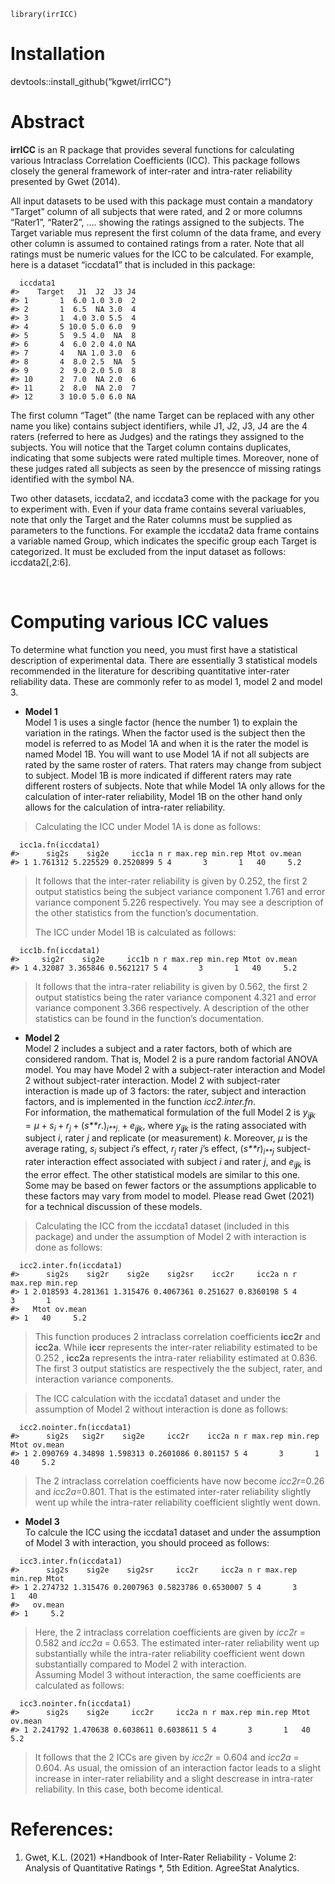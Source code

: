     library(irrICC)

# Installation

devtools::install\_github(“kgwet/irrICC”)

# Abstract

**irrICC** is an R package that provides several functions for
calculating various Intraclass Correlation Coefficients (ICC). This
package follows closely the general framework of inter-rater and
intra-rater reliability presented by Gwet (2014).

All input datasets to be used with this package must contain a mandatory
“Target” column of all subjects that were rated, and 2 or more columns
“Rater1”, “Rater2”, …. showing the ratings assigned to the subjects. The
Target variable mus represent the first column of the data frame, and
every other column is assumed to contained ratings from a rater. Note
that all ratings must be numeric values for the ICC to be calculated.
For example, here is a dataset “iccdata1” that is included in this
package:

      iccdata1
    #>    Target   J1  J2  J3 J4
    #> 1       1  6.0 1.0 3.0  2
    #> 2       1  6.5  NA 3.0  4
    #> 3       1  4.0 3.0 5.5  4
    #> 4       5 10.0 5.0 6.0  9
    #> 5       5  9.5 4.0  NA  8
    #> 6       4  6.0 2.0 4.0 NA
    #> 7       4   NA 1.0 3.0  6
    #> 8       4  8.0 2.5  NA  5
    #> 9       2  9.0 2.0 5.0  8
    #> 10      2  7.0  NA 2.0  6
    #> 11      2  8.0  NA 2.0  7
    #> 12      3 10.0 5.0 6.0 NA

The first column “Taget” (the name Target can be replaced with any other
name you like) contains subject identifiers, while J1, J2, J3, J4 are
the 4 raters (referred to here as Judges) and the ratings they assigned
to the subjects. You will notice that the Target column contains
duplicates, indicating that some subjects were rated multiple times.
Moreover, none of these judges rated all subjects as seen by the
presencce of missing ratings identified with the symbol NA.

Two other datasets, iccdata2, and iccdata3 come with the package for you
to experiment with. Even if your data frame contains several variuables,
note that only the Target and the Rater columns must be supplied as
parameters to the functions. For example the iccdata2 data frame
contains a variable named Group, which indicates the specific group each
Target is categorized. It must be excluded from the input dataset as
follows: iccdata2\[,2:6\].

 

# Computing various ICC values

To determine what function you need, you must first have a statistical
description of experimental data. There are essentially 3 statistical
models recommended in the literature for describing quantitative
inter-rater reliability data. These are commonly refer to as model 1,
model 2 and model 3.

-   **Model 1**  
    Model 1 is uses a single factor (hence the number 1) to explain the
    variation in the ratings. When the factor used is the subject then
    the model is referred to as Model 1A and when it is the rater the
    model is named Model 1B. You will want to use Model 1A if not all
    subjects are rated by the same roster of raters. That raters may
    change from subject to subject. Model 1B is more indicated if
    different raters may rate different rosters of subjects. Note that
    while Model 1A only allows for the calculation of inter-rater
    reliability, Model 1B on the other hand only allows for the
    calculation of intra-rater reliability.

> Calculating the ICC under Model 1A is done as follows:

      icc1a.fn(iccdata1)
    #>      sig2s    sig2e     icc1a n r max.rep min.rep Mtot ov.mean
    #> 1 1.761312 5.225529 0.2520899 5 4       3       1   40     5.2

> It follows that the inter-rater reliability is given by 0.252, the
> first 2 output statistics being the subject variance component 1.761
> and error variance component 5.226 respectively. You may see a
> description of the other statistics from the function’s documentation.
>
> The ICC under Model 1B is calculated as follows:

      icc1b.fn(iccdata1)
    #>     sig2r    sig2e     icc1b n r max.rep min.rep Mtot ov.mean
    #> 1 4.32087 3.365846 0.5621217 5 4       3       1   40     5.2

> It follows that the intra-rater reliability is given by 0.562, the
> first 2 output statistics being the rater variance component 4.321 and
> error variance component 3.366 respectively. A description of the
> other statistics can be found in the function’s documentation.

-   **Model 2**  
    Model 2 includes a subject and a rater factors, both of which are
    considered random. That is, Model 2 is a pure random factorial ANOVA
    model. You may have Model 2 with a subject-rater interaction and
    Model 2 without subject-rater interaction. Model 2 with
    subject-rater interaction is made up of 3 factors: the rater,
    subject and interaction factors, and is implemented in the function
    *icc2.inter.fn*.  
    For information, the mathematical formulation of the full Model 2 is
    *y*<sub>*i**j**k*</sub> = *μ* + *s*<sub>*i*</sub> + *r*<sub>*j*</sub> + (*s**r*.)<sub>*i**j*.</sub> + *e*<sub>*i**j**k*</sub>,
    where *y*<sub>*i**j**k*</sub> is the rating associated with subject
    *i*, rater *j* and replicate (or measurement) *k*. Moreover, *μ* is
    the average rating, *s*<sub>*i*</sub> subject *i*’s effect,
    *r*<sub>*j*</sub> rater *j*’s effect, (*s**r*)<sub>*i**j*</sub>
    subject-rater interaction effect associated with subject *i* and
    rater *j*, and *e*<sub>*i**j**k*</sub> is the error effect. The
    other statistical models are similar to this one. Some may be based
    on fewer factors or the assumptions applicable to these factors may
    vary from model to model. Please read Gwet (2021) for a technical
    discussion of these models.

> Calculating the ICC from the iccdata1 dataset (included in this
> package) and under the assumption of Model 2 with interaction is done
> as follows:

      icc2.inter.fn(iccdata1)
    #>      sig2s    sig2r    sig2e    sig2sr    icc2r     icc2a n r max.rep min.rep
    #> 1 2.018593 4.281361 1.315476 0.4067361 0.251627 0.8360198 5 4       3       1
    #>   Mtot ov.mean
    #> 1   40     5.2

> This function produces 2 intraclass correlation coefficients **icc2r**
> and **icc2a**. While **iccr** represents the inter-rater reliability
> estimated to be 0.252 , **icc2a** represents the intra-rater
> reliability estimated at 0.836. The first 3 output statistics are
> respectively the the subject, rater, and interaction variance
> components.

> The ICC calculation with the iccdata1 dataset and under the assumption
> of Model 2 without interaction is done as follows:

      icc2.nointer.fn(iccdata1)
    #>      sig2s   sig2r    sig2e     icc2r    icc2a n r max.rep min.rep Mtot ov.mean
    #> 1 2.090769 4.34898 1.598313 0.2601086 0.801157 5 4       3       1   40     5.2

> The 2 intraclass correlation coefficients have now become *icc2r*=0.26
> and *icc2a*=0.801. That is the estimated inter-rater reliability
> slightly went up while the intra-rater reliability coefficient
> slightly went down.

-   **Model 3**  
    To calcule the ICC using the iccdata1 dataset and under the
    assumption of Model 3 with interaction, you should proceed as
    follows:

<!-- -->

      icc3.inter.fn(iccdata1)
    #>      sig2s    sig2e    sig2sr     icc2r     icc2a n r max.rep min.rep Mtot
    #> 1 2.274732 1.315476 0.2007963 0.5823786 0.6530007 5 4       3       1   40
    #>   ov.mean
    #> 1     5.2

> Here, the 2 intraclass correlation coefficients are given by *icc2r* =
> 0.582 and *icc2a* = 0.653. The estimated inter-rater reliability went
> up substantially while the intra-rater reliability coefficient went
> down substantially compared to Model 2 with interaction.  
> Assuming Model 3 without interaction, the same coefficients are
> calculated as follows:

      icc3.nointer.fn(iccdata1)
    #>      sig2s    sig2e     icc2r     icc2a n r max.rep min.rep Mtot ov.mean
    #> 1 2.241792 1.470638 0.6038611 0.6038611 5 4       3       1   40     5.2

> It follows that the 2 ICCs are given by *icc2r* = 0.604 and *icc2a* =
> 0.604. As usual, the omission of an interaction factor leads to a
> slight increase in inter-rater reliability and a slight descrease in
> intra-rater reliability. In this case, both become identical.

# References:

1.  Gwet, K.L. (2021) *Handbook of Inter-Rater Reliability - Volume 2:
    Analysis of Quantitative Ratings *, 5th Edition. AgreeStat
    Analytics.
